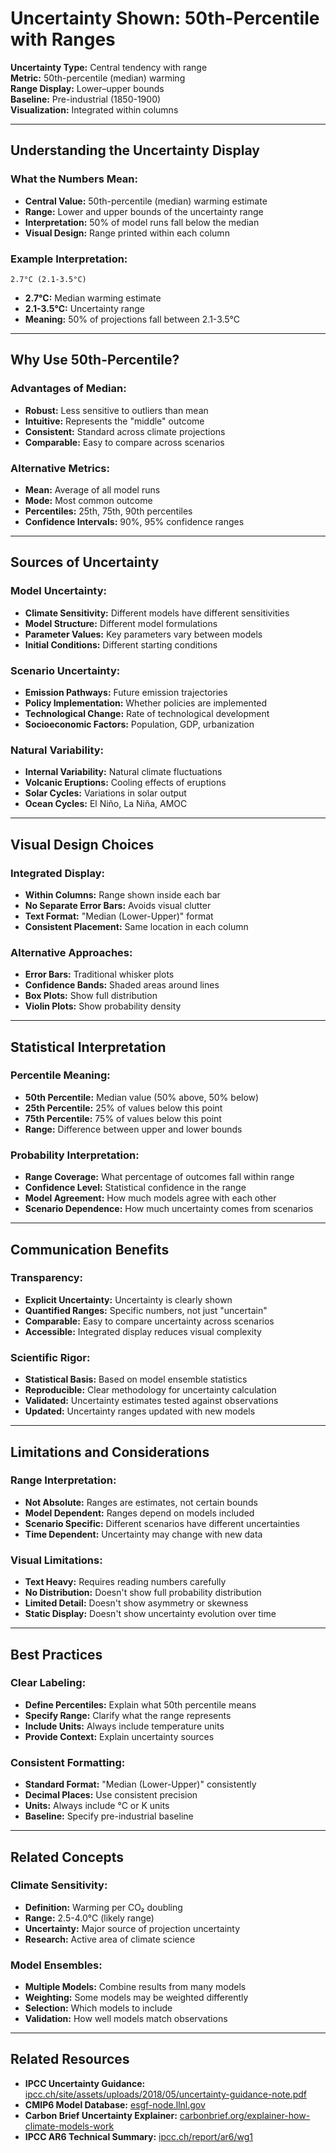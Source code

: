 # Uncertainty Shown: 50th-Percentile with Ranges

**Uncertainty Type:** Central tendency with range  
**Metric:** 50th-percentile (median) warming  
**Range Display:** Lower–upper bounds  
**Baseline:** Pre-industrial (1850-1900)  
**Visualization:** Integrated within columns  

---

## Understanding the Uncertainty Display

### **What the Numbers Mean:**
- **Central Value:** 50th-percentile (median) warming estimate
- **Range:** Lower and upper bounds of the uncertainty range
- **Interpretation:** 50% of model runs fall below the median
- **Visual Design:** Range printed within each column

### **Example Interpretation:**
```
2.7°C (2.1-3.5°C)
```
- **2.7°C:** Median warming estimate
- **2.1-3.5°C:** Uncertainty range
- **Meaning:** 50% of projections fall between 2.1-3.5°C

---

## Why Use 50th-Percentile?

### **Advantages of Median:**
- **Robust:** Less sensitive to outliers than mean
- **Intuitive:** Represents the "middle" outcome
- **Consistent:** Standard across climate projections
- **Comparable:** Easy to compare across scenarios

### **Alternative Metrics:**
- **Mean:** Average of all model runs
- **Mode:** Most common outcome
- **Percentiles:** 25th, 75th, 90th percentiles
- **Confidence Intervals:** 90%, 95% confidence ranges

---

## Sources of Uncertainty

### **Model Uncertainty:**
- **Climate Sensitivity:** Different models have different sensitivities
- **Model Structure:** Different model formulations
- **Parameter Values:** Key parameters vary between models
- **Initial Conditions:** Different starting conditions

### **Scenario Uncertainty:**
- **Emission Pathways:** Future emission trajectories
- **Policy Implementation:** Whether policies are implemented
- **Technological Change:** Rate of technological development
- **Socioeconomic Factors:** Population, GDP, urbanization

### **Natural Variability:**
- **Internal Variability:** Natural climate fluctuations
- **Volcanic Eruptions:** Cooling effects of eruptions
- **Solar Cycles:** Variations in solar output
- **Ocean Cycles:** El Niño, La Niña, AMOC

---

## Visual Design Choices

### **Integrated Display:**
- **Within Columns:** Range shown inside each bar
- **No Separate Error Bars:** Avoids visual clutter
- **Text Format:** "Median (Lower-Upper)" format
- **Consistent Placement:** Same location in each column

### **Alternative Approaches:**
- **Error Bars:** Traditional whisker plots
- **Confidence Bands:** Shaded areas around lines
- **Box Plots:** Show full distribution
- **Violin Plots:** Show probability density

---

## Statistical Interpretation

### **Percentile Meaning:**
- **50th Percentile:** Median value (50% above, 50% below)
- **25th Percentile:** 25% of values below this point
- **75th Percentile:** 75% of values below this point
- **Range:** Difference between upper and lower bounds

### **Probability Interpretation:**
- **Range Coverage:** What percentage of outcomes fall within range
- **Confidence Level:** Statistical confidence in the range
- **Model Agreement:** How much models agree with each other
- **Scenario Dependence:** How much uncertainty comes from scenarios

---

## Communication Benefits

### **Transparency:**
- **Explicit Uncertainty:** Uncertainty is clearly shown
- **Quantified Ranges:** Specific numbers, not just "uncertain"
- **Comparable:** Easy to compare uncertainty across scenarios
- **Accessible:** Integrated display reduces visual complexity

### **Scientific Rigor:**
- **Statistical Basis:** Based on model ensemble statistics
- **Reproducible:** Clear methodology for uncertainty calculation
- **Validated:** Uncertainty estimates tested against observations
- **Updated:** Uncertainty ranges updated with new models

---

## Limitations and Considerations

### **Range Interpretation:**
- **Not Absolute:** Ranges are estimates, not certain bounds
- **Model Dependent:** Ranges depend on models included
- **Scenario Specific:** Different scenarios have different uncertainties
- **Time Dependent:** Uncertainty may change with new data

### **Visual Limitations:**
- **Text Heavy:** Requires reading numbers carefully
- **No Distribution:** Doesn't show full probability distribution
- **Limited Detail:** Doesn't show asymmetry or skewness
- **Static Display:** Doesn't show uncertainty evolution over time

---

## Best Practices

### **Clear Labeling:**
- **Define Percentiles:** Explain what 50th percentile means
- **Specify Range:** Clarify what the range represents
- **Include Units:** Always include temperature units
- **Provide Context:** Explain uncertainty sources

### **Consistent Formatting:**
- **Standard Format:** "Median (Lower-Upper)" consistently
- **Decimal Places:** Use consistent precision
- **Units:** Always include °C or K units
- **Baseline:** Specify pre-industrial baseline

---

## Related Concepts

### **Climate Sensitivity:**
- **Definition:** Warming per CO₂ doubling
- **Range:** 2.5-4.0°C (likely range)
- **Uncertainty:** Major source of projection uncertainty
- **Research:** Active area of climate science

### **Model Ensembles:**
- **Multiple Models:** Combine results from many models
- **Weighting:** Some models may be weighted differently
- **Selection:** Which models to include
- **Validation:** How well models match observations

---

## Related Resources

- **IPCC Uncertainty Guidance:** [ipcc.ch/site/assets/uploads/2018/05/uncertainty-guidance-note.pdf](https://ipcc.ch/site/assets/uploads/2018/05/uncertainty-guidance-note.pdf)
- **CMIP6 Model Database:** [esgf-node.llnl.gov](https://esgf-node.llnl.gov)
- **Carbon Brief Uncertainty Explainer:** [carbonbrief.org/explainer-how-climate-models-work](https://carbonbrief.org/explainer-how-climate-models-work)
- **IPCC AR6 Technical Summary:** [ipcc.ch/report/ar6/wg1](https://ipcc.ch/report/ar6/wg1) 